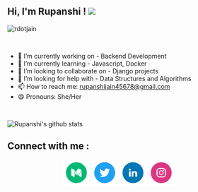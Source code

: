 ## Hi, I'm Rupanshi ! <img src="https://raw.githubusercontent.com/MartinHeinz/MartinHeinz/master/wave.gif" width="30px">

<p align="left"> <img src="https://komarev.com/ghpvc/?username=rdotjain" alt="rdotjain" /> </p>

<br>

- 🔭 I’m currently working on - Backend Development
- 🌱 I’m currently learning - Javascript, Docker
- 👯 I’m looking to collaborate on - Django projects
- 🤔 I’m looking for help with - Data Structures and Algorithms
- 📫 How to reach me: rupanshijain45678@gmail.com
- 😄 Pronouns: She/Her
<br>

![Rupanshi's github stats](https://github-readme-stats.vercel.app/api?username=rdotjain&count_private=true&include_all_commits=true&theme=nightowl)

## Connect with me :
<p align="center">
<a href="https://medium.com/@Rupanshi-Jain"><img src="https://github.com/aritraroy/social-icons/blob/master/medium-icon.png?raw=true" width="60"></a>
<a href="https://twitter.com/RupanshiJain7"><img src="https://github.com/aritraroy/social-icons/blob/master/twitter-icon.png?raw=true" width="60"></a>
<a href="https://www.linkedin.com/in/rupanshijain/"><img src="https://github.com/aritraroy/social-icons/blob/master/linkedin-icon.png?raw=true" width="60"></a>
<a href="https://instagram.com/rupanshijain_"><img src="https://github.com/aritraroy/social-icons/blob/master/instagram-icon.png?raw=true" width="60"></a>
</p>

